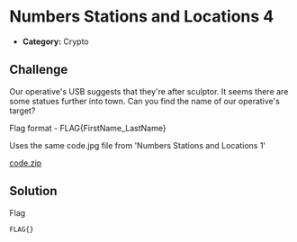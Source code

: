 # Numbers Stations and Locations 4

- **Category:** Crypto

## Challenge

Our operative's USB suggests that they're after sculptor. It seems there are some statues further into town. Can you find the name of our operative's target?

Flag format - FLAG{FirstName_LastName}

Uses the same code.jpg file from 'Numbers Stations and Locations 1'

[code.zip](./code.jpg)

## Solution

Flag

```
FLAG{}
```
